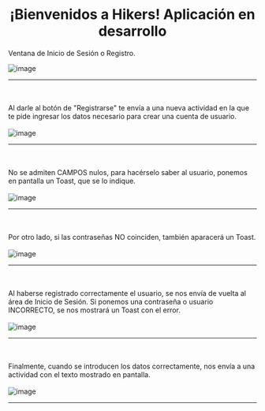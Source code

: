 <h1 style="text-align: center">¡Bienvenidos a Hikers! Aplicación en desarrollo</h1>

<p>Ventana de Inicio de Sesión o Registro.</p>

![image](https://github.com/user-attachments/assets/72f63574-3112-4289-ba04-5ca183a1b882)

----------------------------------------------------------------------------------------------------------------
\
\
Al darle al botón de "Registrarse" te envía a una nueva actividad en la que te pide ingresar los datos necesario para crear una cuenta de usuario.
\
\
![image](https://github.com/user-attachments/assets/74a9125b-7c96-4392-bcb9-aa3efec9d19c)

----------------------------------------------------------------------------------------------------------------
\
\
No se admiten CAMPOS nulos, para hacérselo saber al usuario, ponemos en pantalla un Toast, que se lo indique.
\
\
![image](https://github.com/user-attachments/assets/794aefc9-d612-4548-bdb3-fbba99cd7b1b)

----------------------------------------------------------------------------------------------------------------
\
\
Por otro lado, si las contraseñas NO coinciden, también aparacerá un Toast.
\
\
![image](https://github.com/user-attachments/assets/95d1f6cd-867d-4c50-97c5-bf011f25dab5)

----------------------------------------------------------------------------------------------------------------
\
\
Al haberse registrado correctamente el usuario, se nos envía de vuelta al área de Inicio de Sesión. Si ponemos una contraseña o usuario INCORRECTO, se nos mostrará un Toast con el error.
\
\
![image](https://github.com/user-attachments/assets/acf9bd7a-b7e9-48f5-a0fa-a0edf0ce4188)

----------------------------------------------------------------------------------------------------------------
\
\
Finalmente, cuando se introducen los datos correctamente, nos envía a una actividad con el texto mostrado en pantalla.
\
\
![image](https://github.com/user-attachments/assets/56f84bb5-25e4-4d10-87fa-beaeed5fffd9)

----------------------------------------------------------------------------------------------------------------














